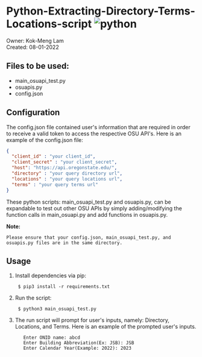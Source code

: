 
# Python-Extracting-Directory-Terms-Locations-script ![python](https://img.shields.io/badge/python-3.9.13-blue.svg)

Owner: Kok-Meng Lam  
Created: 08-01-2022  

## Files to be used: 
  - main_osuapi_test.py
  - osuapis.py
  - config.json

## Configuration

The config.json file contained user's information that are required in order to 
receive a valid token to access the respective OSU API's. Here is an example of 
the config.json file:   

  ```json
  {
    "client_id" : "your client_id",
    "client_secret" : "your client_secret",
    "host": "https://api.oregonstate.edu/",
    "directory" : "your query directory url",
    "locations" : "your query locations url",
    "terms" : "your query terms url"
  }
  ```

  These python scripts: main_osuapi_test.py and osuapis.py, can be expandable to test out other OSU APIs by simply adding/modifying the function calls in main_osuapi.py and add functions in osuapis.py.

  **Note:**
    
    Please ensure that your config.json, main_osuapi_test.py, and osuapis.py files are in the same directory.  

## Usage

  1. Install dependencies via pip:

     ```shell
      $ pip3 install -r requirements.txt
     ```
  2. Run the script:

     ```shell
      $ python3 main_osuapi_test.py
     ```

  3. The run script will prompt for user's inputs, namely: Directory, Locations,
     and Terms. Here is an example of the prompted user's inputs.

     ```shell
        Enter ONID name: abcd
        Enter Building Abbreviation(Ex: JSB): JSB
        Enter Calendar Year(Example: 2022): 2023
     ```


